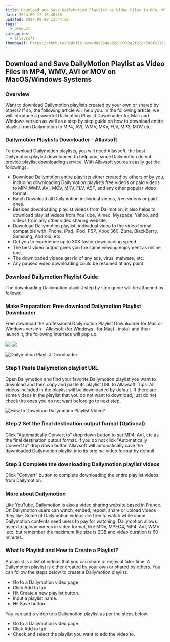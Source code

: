 ```yaml
---
title: Download and Save DailyMotion Playlist as Video Files in MP4, WMV, AVI or MOV on MacOS/Windows Systems
date: 2024-09-17 16:40:33
updated: 2024-09-20 12:44:38
tags:
  - product
categories:
  - allavsoft
thumbnail: https://thmb.techidaily.com/86e7c4ea92c80232a2f22ec398fe1175bda0bfa79b5ffdb49f75954366a9ab9c.jpg
---
```


## Download and Save DailyMotion Playlist as Video Files in MP4, WMV, AVI or MOV on MacOS/Windows Systems

### Overview

Want to download Dailymotion playlists created by your own or shared by others? If so, the following article will help you. In the following article, we will introduce a powerful Dailmotion Playlist Downloader for Mac and Windows version as well as a step by step guide on how to download entire playlist from Dailymotion to MP4, AVI, WMV, MKV, FLV, MP3, MOV etc.

### Dailymotion Playlists Downloader - Allavsoft

To download Dailymotion playlists, you will need Allavsoft, the best Dailymotion playlist downloader, to help you, since Dailymotion do not provide playlist downloading service. With Allavsoft you can easily get the followings:

* Download Dailymotion entire playlists either created by others or by you, including downloading Dailymotion playlists free videos or paid videos to MP4,WMV, AVI, MOV, MKV, FLV, ASF, and any other popular video format.
* Batch Download all Dailymotion individual videos, free videos or paid ones.
* Besides downloading playlist videos from Dailmotion, it also helps to download playlist videos from YouTube, Vimeo, Myspace, Yahoo, and videos from any other video sharing website.
* Download Dailymotion playlist, individual video to the video format compatible with iPhone, iPad, iPod, PSP, Xbox 360, Zune, BlackBerry, Samsung, Android, etc.
* Get you to experience up to 30X faster downloading speed.
* The best video output gives you the same viewing enjoyment as online one.
* The downloaded videos get rid of any ads, virus, malware, etc.
* Any paused video downloading could be resumed at any point.

### Download Dailymotion Playlist Guide

The downloading Dailymotion playlist step by step guide will be attached as follows:

### Make Preparation: Free download Dailymotion Playlist Downloader

Free download the professional Dailymotion Playlist Downloader for Mac or Windows version - Allavsoft ([for Windows](https://tools.techidaily.com/allavsoft/products/) , [for Mac](https://tools.techidaily.com/allavsoft/products/)) , install and then launch it, the following interface will pop up.

[![](https://www.allavsoft.com/how-to/../images/how-to/free-download-win.jpg)](https://tools.techidaily.com/allavsoft/products/) [![](https://www.allavsoft.com/how-to/../images/how-to/free-download-mac.jpg)](https://tools.techidaily.com/allavsoft/products/)

![Dailymotion Playlist Downloader](https://www.allavsoft.com/how-to/../images/allavsoft/screen-shot-600.jpg)

### Step 1 Paste Dailymotion playlist URL

Open Dailymotion and find your favorite Dailymotion playlist you want to download and then copy and paste its playlist URL to Allavsoft. Tips: All videos included in the playlist will be downloaded by default. If there are some videos in the playlist that you do not want to download, just do not check the ones you do not want before go to next step.

![How to Download Dailymotion Playlist Video?](https://www.allavsoft.com/how-to/../images/how-to/download-rtmp-video/download-rtmp-video.jpg)

### Step 2 Set the final destination output format (Optional)

Click "Automatically Convert to" drop down button to set MP4, AVI, etc as the final destination output format. If you do not click "Automatically Convert to" drop down button Allavsoft will automatically save the downloaded Dailymotion playlist into its original video format by default.

### Step 3 Complete the downloading Dailymotion playlist videos

Click "Convert" button to complete downloading the entire playlist videos from Dailymotion.

### More about Dailymotion

Like YouTube, Dailymotion is also a video sharing website based in France. On Dailymotion users can watch, embed, repost, share or upload videos they like. Some of Dailymotion videos are free to watch while some Dailymotion contents need users to pay for watching. Dailymotion allows users to upload videos in video format, like MOV, MPEG4, MP4, AVI, WMV ,etc, but remember the maximum file size is 2GB and video duration is 60 minutes.

### What Is Playlist and How to Create a Playlist?

A playlist is a list of videos that you can share or enjoy at later time. A Dailymotion playlist is either created by your own or shared by others. You can follow the steps below to create a Dailymotion playlist:

* Go to a Dailymotion video page
* Click Add to tab
* Hit Create a new playlist button.
* Input a playlist name.
* Hit Save button.

You can add a video to a Dailymotion playlist as per the steps below:

* Go to a Dailymotion video page
* Click Add to tab
* Check and select the playlist you want to add the video to.

<ins class="adsbygoogle"
     style="display:block"
     data-ad-format="autorelaxed"
     data-ad-client="ca-pub-7571918770474297"
     data-ad-slot="1223367746"></ins>



<ins class="adsbygoogle"
     style="display:block"
     data-ad-client="ca-pub-7571918770474297"
     data-ad-slot="8358498916"
     data-ad-format="auto"
     data-full-width-responsive="true"></ins>
